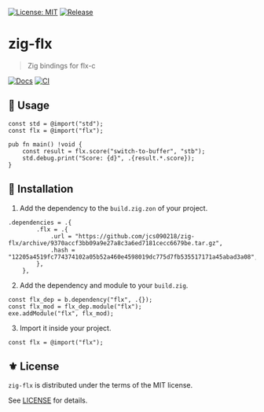 [![License: MIT](https://img.shields.io/badge/License-MIT-green.svg)](https://opensource.org/licenses/MIT)
[![Release](https://img.shields.io/github/tag/jcs090218/zig-flx.svg?label=release&logo=github)](https://github.com/jcs090218/zig-flx/releases/latest)

# zig-flx
> Zig bindings for flx-c

[![Docs](https://github.com/jcs090218/zig-flx/actions/workflows/docs.yml/badge.svg)](https://github.com/jcs090218/zig-flx/actions/workflows/docs.yml)
[![CI](https://github.com/jcs090218/zig-flx/actions/workflows/test.yml/badge.svg)](https://github.com/jcs090218/zig-flx/actions/workflows/test.yml)

## 🔧 Usage

```zig
const std = @import("std");
const flx = @import("flx");

pub fn main() !void {
    const result = flx.score("switch-to-buffer", "stb");
    std.debug.print("Score: {d}", .{result.*.score});
}
```

## 💾 Installation

1. Add the dependency to the `build.zig.zon` of your project.

```zig
.dependencies = .{
        .flx = .{
            .url = "https://github.com/jcs090218/zig-flx/archive/9370accf3bb09a9e27a8c3a6ed7181cecc6679be.tar.gz",
            .hash = "12205a4519fc774374102a05b52a460e4598019dc775d7fb535517171a45abad3a08",
        },
    },
```

2. Add the dependency and module to your `build.zig`.

```zig
const flx_dep = b.dependency("flx", .{});
const flx_mod = flx_dep.module("flx");
exe.addModule("flx", flx_mod);
```

3. Import it inside your project.

```zig
const flx = @import("flx");
```

## ⚜️ License

`zig-flx` is distributed under the terms of the MIT license.

See [LICENSE](./LICENSE) for details.


<!-- Links -->

[flx]: https://github.com/lewang/flx
[flx-rs]: https://github.com/jcs090218/flx-rs
[FlxCs]: https://github.com/jcs090218/FlxCs
[flx-ts]: https://github.com/jcs090218/flx-ts
[flx-c]: https://github.com/jcs090218/flx-c
